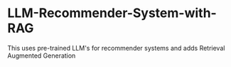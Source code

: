 # LLM-Recommender-System-with-RAG
This uses pre-trained LLM's for recommender systems and adds Retrieval Augmented Generation
